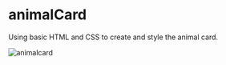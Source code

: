 # animalCard

Using basic HTML and CSS to create and style the animal card.

![animalcard](https://user-images.githubusercontent.com/46223108/53129227-1a979480-3578-11e9-8b0b-fb15f89a77be.png)
